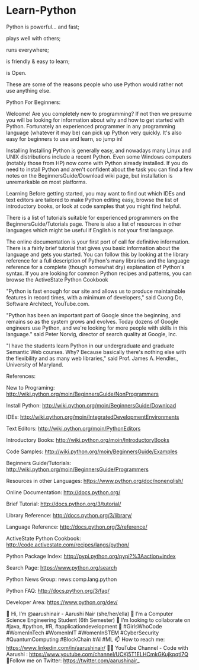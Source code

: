 # Learn-Python

Python is powerful... and fast;

plays well with others;

runs everywhere;

is friendly & easy to learn;

is Open.

These are some of the reasons people who use Python would rather not use anything else.


Python For Beginners:

Welcome! Are you completely new to programming? If not then we presume you will be looking for information about why and how to get started with Python. Fortunately an experienced programmer in any programming language (whatever it may be) can pick up Python very quickly. It's also easy for beginners to use and learn, so jump in!

Installing
Installing Python is generally easy, and nowadays many Linux and UNIX distributions include a recent Python. Even some Windows computers (notably those from HP) now come with Python already installed. If you do need to install Python and aren't confident about the task you can find a few notes on the BeginnersGuide/Download wiki page, but installation is unremarkable on most platforms.

Learning
Before getting started, you may want to find out which IDEs and text editors are tailored to make Python editing easy, browse the list of introductory books, or look at code samples that you might find helpful.

There is a list of tutorials suitable for experienced programmers on the BeginnersGuide/Tutorials page. There is also a list of resources in other languages which might be useful if English is not your first language.

The online documentation is your first port of call for definitive information. There is a fairly brief tutorial that gives you basic information about the language and gets you started. You can follow this by looking at the library reference for a full description of Python's many libraries and the language reference for a complete (though somewhat dry) explanation of Python's syntax. If you are looking for common Python recipes and patterns, you can browse the ActiveState Python Cookbook

"Python is fast enough for our site and allows us to produce maintainable features in record times, with a minimum of developers," said Cuong Do, Software Architect, YouTube.com.

"Python has been an important part of Google since the beginning, and remains so as the system grows and evolves. Today dozens of Google engineers use Python, and we're looking for more people with skills in this language." said Peter Norvig, director of search quality at Google, Inc.

"I have the students learn Python in our undergraduate and graduate Semantic Web courses. Why? Because basically there's nothing else with the flexibility and as many web libraries," said Prof. James A. Hendler., University of Maryland.

References:

New to Programing: http://wiki.python.org/moin/BeginnersGuide/NonProgrammers

Install Python: http://wiki.python.org/moin/BeginnersGuide/Download

IDEs: http://wiki.python.org/moin/IntegratedDevelopmentEnvironments

Text Editors: http://wiki.python.org/moin/PythonEditors

Introductory Books: http://wiki.python.org/moin/IntroductoryBooks

Code Samples: http://wiki.python.org/moin/BeginnersGuide/Examples

Beginners Guide/Tutorials: http://wiki.python.org/moin/BeginnersGuide/Programmers

Resources in other Languages: https://www.python.org/doc/nonenglish/

Online Documentation: http://docs.python.org/

Brief Tutorial: http://docs.python.org/3/tutorial/

Library Reference: http://docs.python.org/3/library/

Language Reference: http://docs.python.org/3/reference/

ActiveState Python Cookbook: http://code.activestate.com/recipes/langs/python/

Python Package Index: http://pypi.python.org/pypi?%3Aaction=index

Search Page: https://www.python.org/search

Python News Group: news:comp.lang.python

Python FAQ: http://docs.python.org/3/faq/

Developer Area: https://www.python.org/dev/


👋 Hi, I’m @aarushinair - Aarushi Nair (she/her/ella)
👀 I’m a Computer Science Engineering Student (6th Semester)
💞️ I’m looking to collaborate on #java, #python, #R, #applicationdevelopment
🌱 #GirlsWhoCode #WomenInTech #WomenInIT #WomenInSTEM #CyberSecurity #QuantumComputing #BlockChain #AI #ML
📫 How to reach me: https://www.linkedin.com/in/aarushinair/
👩‍🏫 YouTube Channel - Code with Aarushi : https://www.youtube.com/channel/UCKj5T1ELHCmkGKujkpqtl7Q
🙋‍ Follow me on Twitter: https://twitter.com/aarushinair_
